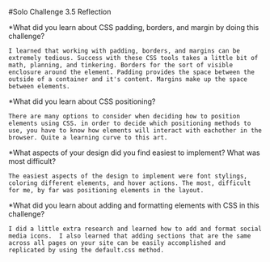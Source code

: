 #Solo Challenge 3.5 Reflection

*What did you learn about CSS padding, borders, and margin by doing this challenge?

	I learned that working with padding, borders, and margins can be extremely tedious. Success with these CSS tools takes a little bit of math, planning, and tinkering. Borders for the sort of visible enclosure around the element. Padding provides the space between the outside of a container and it's content. Margins make up the space between elements. 

*What did you learn about CSS positioning?

	There are many options to consider when deciding how to position elements using CSS. in order to decide which positioning methods to use, you have to know how elements will interact with eachother in the browser. Quite a learning curve to this art. 

*What aspects of your design did you find easiest to implement? What was most difficult?

	The easiest aspects of the design to implement were font stylings, coloring different elements, and hover actions. The most, difficult for me, by far was positioning elements in the layout.  

*What did you learn about adding and formatting elements with CSS in this challenge?
	
	I did a little extra research and learned how to add and format social media icons.  I also learned that adding sections that are the same across all pages on your site can be easily accomplished and replicated by using the default.css method.